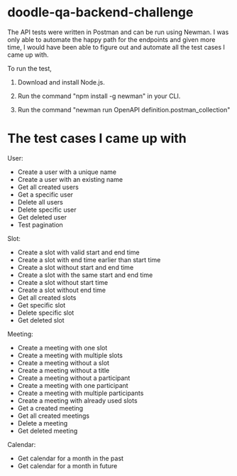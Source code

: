 # doodle-qa-backend-challenge
The API tests were written in Postman and can be run using Newman. I was only able to automate the happy path for the endpoints and given more time, I would have been able to figure out and automate all the test cases I came up with.

To run the test, 

1. Download and install Node.js.

2. Run the command "npm install -g newman" in your CLI.

3. Run the command "newman run OpenAPI definition.postman_collection"



# The test cases I came up with

User:

- Create a user with a unique name
- Create a user with an existing name
- Get all created users
- Get a specific user
- Delete all users
- Delete specific user
- Get deleted user
- Test pagination

Slot:
- Create a slot with valid start and end time
- Create a slot with end time earlier than start time
- Create a slot without start and end time
- Create a slot with the same start and end time
- Create a slot without start time
- Create a slot without end time
- Get all created slots
- Get specific slot
- Delete specific slot
- Get deleted slot

Meeting:
- Create a meeting with one slot
- Create a meeting with multiple slots
- Create a meeting without a slot
- Create a meeting without a title
- Create a meeting without a participant
- Create a meeting with one participant
- Create a meeting with multiple participants
- Create a meeting with already used slots
- Get a created meeting
- Get all created meetings
- Delete a meeting
- Get deleted meeting

Calendar:
- Get calendar for a month in the past
- Get calendar for a month in future
